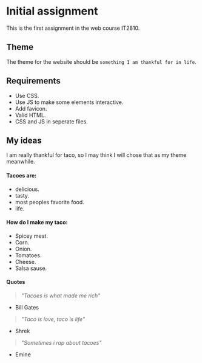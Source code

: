 # Initial assignment

This is the first assignment in the web course IT2810.

## Theme

The theme for the website should be ```something I am thankful for in life```.

## Requirements
 - Use CSS.
 - Use JS to make some elements interactive.
 - Add favicon.
 - Valid HTML.
 - CSS and JS in seperate files.

## My ideas

I am really thankful for taco, so I may think I will chose that as my theme meanwhile.

#### Tacoes are:
 - delicious.
 - tasty.
 - most peoples favorite food. 
 - life.

#### How do I make my taco:
 - Spicey meat.
 - Corn.
 - Onion.
 - Tomatoes.
 - Cheese.
 - Salsa sause.

#### Quotes
> *"Tacoes is what made me rich"*

- Bill Gates

> *"Taco is love, taco is life"*

- Shrek

> *"Sometimes i rap about tacoes"*

- Emine